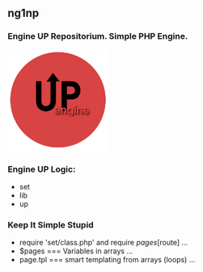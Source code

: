 ## ng1np
### Engine UP Repositorium. Simple PHP Engine.

<p>
<img src="https://github.com/antistereotip/ng1np/blob/main/ng1np.png" width="200" />  
</p>

### Engine UP Logic:

- set
- lib
- up

### Keep It Simple Stupid

- require 'set/class.php' and require $pages[$route] ...
- $pages === Variables in arrays ...
- page.tpl === smart templating from arrays (loops) ...

